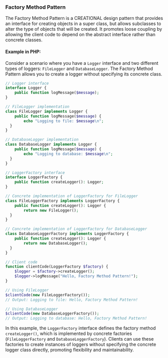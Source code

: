 ### Factory Method Pattern

The Factory Method Pattern is a CREATIONAL design pattern that provides an interface for creating objects in a super class, but allows subclasses to alter the type of objects that will be created. It promotes loose coupling by allowing the client code to depend on the abstract interface rather than concrete classes.

#### Example in PHP:

Consider a scenario where you have a `Logger` interface and two different types of loggers: `FileLogger` and `DatabaseLogger`. The Factory Method Pattern allows you to create a logger without specifying its concrete class.

```php
// Logger interface
interface Logger {
    public function logMessage($message);
}

// FileLogger implementation
class FileLogger implements Logger {
    public function logMessage($message) {
        echo "Logging to file: $message\n";
  }
}

// DatabaseLogger implementation
class DatabaseLogger implements Logger {
    public function logMessage($message) {
        echo "Logging to database: $message\n";
  }
}

// LoggerFactory interface
interface LoggerFactory {
    public function createLogger(): Logger;
}

// Concrete implementation of LoggerFactory for FileLogger
class FileLoggerFactory implements LoggerFactory {
    public function createLogger(): Logger {
        return new FileLogger();
  }
}

// Concrete implementation of LoggerFactory for DatabaseLogger
class DatabaseLoggerFactory implements LoggerFactory {
    public function createLogger(): Logger {
        return new DatabaseLogger();
  }
}

// Client code
function clientCode(LoggerFactory $factory) {
    $logger = $factory->createLogger();
    $logger->logMessage("Hello, Factory Method Pattern!");
}

// Using FileLogger
$clientCode(new FileLoggerFactory());
// Output: Logging to file: Hello, Factory Method Pattern!

// Using DatabaseLogger
$clientCode(new DatabaseLoggerFactory());
// Output: Logging to database: Hello, Factory Method Pattern!
```

In this example, the `LoggerFactory` interface defines the factory method `createLogger()`, which is implemented by concrete factories (`FileLoggerFactory` and `DatabaseLoggerFactory`). Clients can use these factories to create instances of loggers without specifying the concrete logger class directly, promoting flexibility and maintainability.